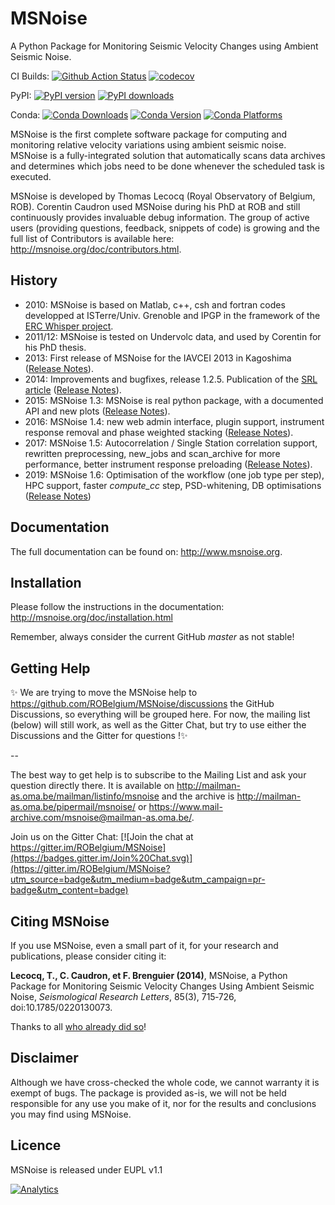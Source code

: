 MSNoise
=======
A Python Package for Monitoring Seismic Velocity Changes using Ambient Seismic Noise.

CI Builds: [![Github Action Status](https://github.com/ROBelgium/MSNoise/actions/workflows/test_full.yml/badge.svg)](https://github.com/ROBelgium/MSNoise/actions)
[![codecov](https://codecov.io/gh/ROBelgium/MSNoise/branch/master/graph/badge.svg)](https://codecov.io/gh/ROBelgium/MSNoise)

PyPI: [![PyPI version](https://badge.fury.io/py/msnoise.svg)](https://pypi.org/project/msnoise/) [![PyPI downloads](https://img.shields.io/pypi/dm/msnoise.svg)](https://pypi.org/project/msnoise/)

Conda: [![Conda Downloads](https://img.shields.io/conda/dn/conda-forge/msnoise.svg)](https://anaconda.org/conda-forge/msnoise) [![Conda Version](https://img.shields.io/conda/vn/conda-forge/msnoise.svg)](https://anaconda.org/conda-forge/msnoise) [![Conda Platforms](https://img.shields.io/conda/pn/conda-forge/msnoise.svg)](https://anaconda.org/conda-forge/msnoise)

MSNoise is the first complete software package for computing and monitoring relative velocity variations using ambient seismic noise. 
MSNoise is a fully-integrated solution that automatically scans data archives and determines which jobs need to be done whenever the scheduled task is executed. 

MSNoise is developed by Thomas Lecocq (Royal Observatory of Belgium, ROB). Corentin Caudron used MSNoise during his PhD at ROB and still continuously provides invaluable debug information.
The group of active users (providing questions, feedback, snippets of code) is growing and the full list of Contributors is available here: http://msnoise.org/doc/contributors.html. 


History
-------

* 2010: MSNoise is based on Matlab, c++, csh and fortran codes developped at ISTerre/Univ. Grenoble and IPGP in the framework of the [ERC Whisper project](https://whisper.obs.ujf-grenoble.fr/).
* 2011/12: MSNoise is tested on Undervolc data, and used by Corentin for his PhD thesis.
* 2013: First release of MSNoise for the IAVCEI 2013 in Kagoshima ([Release Notes](http://msnoise.org/doc/releasenotes/msnoise-1.0.html)).
* 2014: Improvements and bugfixes, release 1.2.5. Publication of the [SRL article](http://srl.geoscienceworld.org/content/85/3/715.full) ([Release Notes](http://msnoise.org/doc/releasenotes/msnoise-1.2.5.html)).
* 2015: MSNoise 1.3: MSNoise is real python package, with a documented API and new plots ([Release Notes](http://msnoise.org/doc/releasenotes/msnoise-1.3.html)).
* 2016: MSNoise 1.4: new web admin interface, plugin support, instrument response removal and phase weighted stacking ([Release Notes](http://msnoise.org/doc/releasenotes/msnoise-1.4.html)).
* 2017: MSNoise 1.5: Autocorrelation / Single Station correlation support, rewritten preprocessing, new_jobs and scan_archive for more performance, better instrument response preloading ([Release Notes](http://msnoise.org/doc/releasenotes/msnoise-1.5.html)).
* 2019: MSNoise 1.6: Optimisation of the workflow (one job type per step), HPC support, faster *compute_cc* step, PSD-whitening, DB optimisations ([Release Notes](http://msnoise.org/doc/releasenotes/msnoise-1.6.html))

Documentation
-------------
The full documentation can be found on: http://www.msnoise.org.


Installation
------------

Please follow the instructions in the documentation: http://msnoise.org/doc/installation.html

Remember, always consider the current GitHub *master* as not stable!


Getting Help
------------

✨ We are trying to move the MSNoise help to https://github.com/ROBelgium/MSNoise/discussions the GitHub Discussions, so everything will be grouped here. For now, the mailing list (below) will still work, as well as the Gitter Chat, but try to use either the Discussions and the Gitter for questions !✨

--

The best way to get help is to subscribe to the Mailing List and ask your question directly there. It is available on 
http://mailman-as.oma.be/mailman/listinfo/msnoise and the archive is http://mailman-as.oma.be/pipermail/msnoise/ or https://www.mail-archive.com/msnoise@mailman-as.oma.be/.

Join us on the Gitter Chat: [![Join the chat at https://gitter.im/ROBelgium/MSNoise](https://badges.gitter.im/Join%20Chat.svg)](https://gitter.im/ROBelgium/MSNoise?utm_source=badge&utm_medium=badge&utm_campaign=pr-badge&utm_content=badge)

Citing MSNoise
--------------

If you use MSNoise, even a small part of it, for your research and publications, please consider citing it:

**Lecocq, T., C. Caudron, et F. Brenguier (2014)**, MSNoise, a Python Package
for Monitoring Seismic Velocity Changes Using Ambient Seismic Noise,
*Seismological Research Letters*, 85(3), 715‑726, doi:10.1785/0220130073.

Thanks to all [who already did so](https://scholar.google.com/scholar?oi=bibs&hl=en&cites=7742894338804325257)! 

Disclaimer
----------

Although we have cross-checked the whole code, we cannot warranty it is exempt of bugs. The package is provided as-is, we will not be held responsible for any use you make of it, nor for the results and conclusions you may find using MSNoise.



Licence
-------

MSNoise is released under EUPL v1.1

[![Analytics](https://ga-beacon.appspot.com/UA-55331253-1/MSNoise/readme)](https://github.com/ROBelgium/MSNoise)

